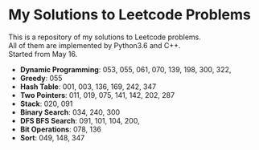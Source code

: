 My Solutions to Leetcode Problems
====
This is a repository of my solutions to Leetcode problems.  
All of them are implemented by Python3.6 and C++.  
Started from May 16.

- **Dynamic Programming**: 053, 055, 061, 070, 139, 198, 300, 322,
- **Greedy**: 055
- **Hash Table**: 001, 003, 136, 169, 242, 347
- **Two Pointers**: 011, 019, 075, 141, 142, 202, 287
- **Stack**: 020, 091
- **Binary Search**: 034, 240, 300 
- **DFS BFS Search**: 091, 101, 104, 200,
- **Bit Operations**: 078, 136
- **Sort**: 049, 148, 347
